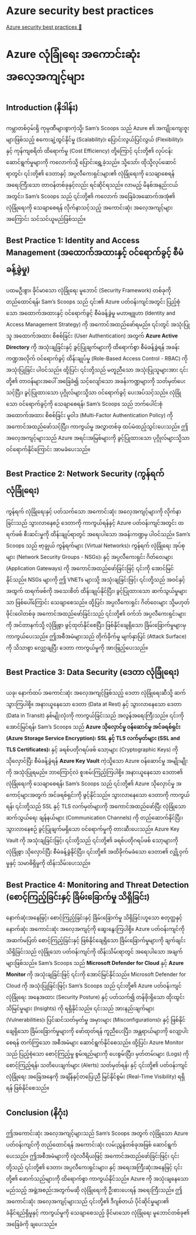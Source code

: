 # Azure security best practices

[Azure security best practices 🔗](https://www.coursera.org/learn/cybersecurity-solutions-and-microsoft-defender/lecture/dbV0U/azure-security-best-practices)

# Azure လုံခြုံရေး အကောင်းဆုံး အလေ့အကျင့်များ

## Introduction (နိဒါန်း)

ကမ္ဘာတစ်ဝှမ်းရှိ ကုမ္ပဏီများစွာကဲ့သို့၊ Sam’s Scoops သည် Azure ၏ အကျိုးကျေးဇူးများဖြစ်သည့် စကေးချဲ့ထွင်နိုင်မှု (Scalability)၊ ပြောင်းလွယ်ပြင်လွယ် (Flexibility)၊ နှင့် ကုန်ကျစရိတ် ထိရောက်မှု (Cost Efficiency) တို့ကြောင့် ၎င်းတို့၏ လုပ်ငန်းဆောင်ရွက်မှုများကို ကလောက်သို့ ပြောင်းရွှေ့ခဲ့သည်။ သို့သော်၊ ထိုသို့လုပ်ဆောင်ရာတွင်၊ ၎င်းတို့၏ ဒေတာနှင့် အပ္ပလီကေးရှင်းများ၏ လုံခြုံရေးကို သေချာစေရန် အရေးကြီးသော တာဝန်တစ်ခုနှင့်လည်း ရင်ဆိုင်ရသည်။ လာမည့် မိနစ်အနည်းငယ်အတွင်း၊ Sam’s Scoops သည် ၎င်းတို့၏ ကလောက် အခြေခံအဆောက်အအုံ၏ လုံခြုံရေးကို သေချာစေရန် လိုက်နာသင့်သည့် အကောင်းဆုံး အလေ့အကျင့်များအကြောင်း သင်သင်ယူမည်ဖြစ်သည်။

## Best Practice 1: Identity and Access Management (အထောက်အထားနှင့် ဝင်ရောက်ခွင့် စီမံခန့်ခွဲမှု)

ပထမဦးစွာ၊ ခိုင်မာသော လုံခြုံရေး မူဘောင် (Security Framework) တစ်ခုကို တည်ထောင်ရန်၊ Sam’s Scoops သည် ၎င်း၏ Azure ပတ်ဝန်းကျင်အတွင်း ပြည့်စုံသော အထောက်အထားနှင့် ဝင်ရောက်ခွင့် စီမံခန့်ခွဲမှု မဟာဗျူဟာ (Identity and Access Management Strategy) ကို အကောင်အထည်ဖော်ရမည်။ ၎င်းတွင် အသုံးပြုသူ အထောက်အထား စိစစ်ခြင်း (User Authentication) အတွက် **Azure Active Directory** ကို အသုံးချခြင်းနှင့် ခွင့်ပြုချက်များကို ထိရောက်စွာ စီမံခန့်ခွဲရန် အခန်းကဏ္ဍအလိုက် ဝင်ရောက်ခွင့် ထိန်းချုပ်မှု (Role-Based Access Control - RBAC) ကို အသုံးပြုခြင်း ပါဝင်သည်။ ထို့ပြင်၊ ၎င်းတို့သည် မတူညီသော အသုံးပြုသူများအား ၎င်းတို့၏ တာဝန်များအပေါ် အခြေခံ၍ သင့်လျော်သော အခန်းကဏ္ဍများကို သတ်မှတ်ပေးသင့်ပြီး၊ ခွင့်ပြုထားသော ပုဂ္ဂိုလ်များသို့သာ ဝင်ရောက်ခွင့် ပေးအပ်သင့်သည်။ လုံခြုံသော ဝင်ရောက်ခွင့်ကို သေချာစေရန်၊ Sam’s Scoops သည် ဘက်ပေါင်းစုံ အထောက်အထား စိစစ်ခြင်း မူဝါဒ (Multi-Factor Authentication Policy) ကို အကောင်အထည်ဖော်သင့်ပြီး၊ ကာကွယ်မှု အလွှာတစ်ခု ထပ်မံထည့်သွင်းပေးသည်။ ဤအလေ့အကျင့်များသည် Azure အရင်းအမြစ်များကို ခွင့်ပြုထားသော ပုဂ္ဂိုလ်များသို့သာ ဝင်ရောက်နိုင်ကြောင်း အာမခံပေးသည်။

## Best Practice 2: Network Security (ကွန်ရက် လုံခြုံရေး)

ကွန်ရက် လုံခြုံရေးနှင့် ပတ်သက်သော အကောင်းဆုံး အလေ့အကျင့်များကို လိုက်နာခြင်းသည် သွားလာနေစဉ် ဒေတာကို ကာကွယ်ရန်နှင့် Azure ပတ်ဝန်းကျင်အတွင်း ထရက်ဖစ် စီးဆင်းမှုကို ထိန်းချုပ်ရာတွင် အရေးပါသော အခန်းကဏ္ဍမှ ပါဝင်သည်။ Sam’s Scoops သည် ဗာ့ချွယ် ကွန်ရက်များ (Virtual Networks)၊ ကွန်ရက် လုံခြုံရေး အုပ်စုများ (Network Security Groups - NSGs)၊ နှင့် အပ္ပလီကေးရှင်း ဂိတ်ဝေးများ (Application Gateways) ကို အကောင်အထည်ဖော်ခြင်းဖြင့် ၎င်းကို အောင်မြင်နိုင်သည်။ NSGs များကို ဤ VNETs များသို့ အသုံးချခြင်းဖြင့်၊ ၎င်းတို့သည် အဝင်နှင့် အထွက် ထရက်ဖစ်ကို အသေးစိတ် ထိန်းချုပ်နိုင်ပြီး၊ ခွင့်ပြုထားသော ဆက်သွယ်မှုများသာ ဖြစ်ပေါ်ကြောင်း သေချာစေသည်။ ထို့ပြင်၊ အပ္ပလီကေးရှင်း ဂိတ်ဝေးများ သို့မဟုတ် ဖိုင်းဝေါတစ်ခု အကောင်အထည်ဖော်ခြင်းသည် ၎င်းတို့၏ ဝက်ဘ် အပ္ပလီကေးရှင်းများကို အင်တာနက်သို့ လုံခြုံစွာ ဖွင့်ထုတ်နိုင်စေပြီး၊ ဖြစ်နိုင်ချေရှိသော ခြိမ်းခြောက်မှုများမှ ကာကွယ်ပေးသည်။ ဤအစီအမံများသည် တိုက်ခိုက်မှု မျက်နှာပြင် (Attack Surface) ကို သိသာစွာ လျှော့ချပြီး ဒေတာ ကာကွယ်မှုကို အားဖြည့်ပေးသည်။

## Best Practice 3: Data Security (ဒေတာ လုံခြုံရေး)

ယခု၊ နောက်ထပ် အကောင်းဆုံး အလေ့အကျင့်ဖြစ်သည့် ဒေတာ လုံခြုံရေးဆီသို့ ဆက်သွားကြပါစို့။ အနားယူနေသော ဒေတာ (Data at Rest) နှင့် သွားလာနေသော ဒေတာ (Data in Transit) နှစ်မျိုးလုံးကို ကာကွယ်ခြင်းသည် အလွန်အရေးကြီးသည်။ ၎င်းကို အောင်မြင်ရန်၊ Sam’s Scoops သည် **Azure သိုလှောင်မှု ဝန်ဆောင်မှု အင်ခရစ်ရှင်း (Azure Storage Service Encryption)**၊ **SSL နှင့် TLS လက်မှတ်များ (SSL and TLS Certificates)**၊ နှင့် ခရစ်ပတိုဂရပ်ဖစ် သော့များ (Cryptographic Keys) ကို သိုလှောင်ပြီး စီမံခန့်ခွဲရန် **Azure Key Vault** ကဲ့သို့သော Azure ဝန်ဆောင်မှု အမျိုးမျိုးကို အသုံးပြုရမည်။ ဘာကြောင့်လဲ စူးစမ်းကြည့်ကြပါစို့။ အနားယူနေသော ဒေတာ၏ လုံခြုံရေးကို သေချာစေရန်၊ Sam’s Scoops သည် ၎င်းတို့၏ Azure သိုလှောင်မှု အကောင့်များအတွက် အင်ခရစ်ရှင်းကို ဖွင့်နိုင်သည်။ သွားလာနေသော ဒေတာကို ကာကွယ်ရန်၊ ၎င်းတို့သည် SSL နှင့် TLS လက်မှတ်များကို အကောင်အထည်ဖော်ပြီး လုံခြုံသော ဆက်သွယ်ရေး ချန်နယ်များ (Communication Channels) ကို တည်ဆောက်နိုင်ပြီး၊ သွားလာနေစဉ် ခွင့်ပြုချက်မရှိသော ဝင်ရောက်မှုကို တားဆီးပေးသည်။ Azure Key Vault ကို အသုံးချခြင်းဖြင့်၊ ၎င်းတို့သည် ၎င်းတို့၏ ခရစ်ပတိုဂရပ်ဖစ် သော့များကို လုံခြုံစွာ သိုလှောင်ပြီး စီမံခန့်ခွဲနိုင်ပြီး၊ ၎င်းတို့၏ အထိခိုက်မခံသော ဒေတာ၏ လျှို့ဝှက်မှုနှင့် သမာဓိရှိမှုကို ထိန်းသိမ်းပေးသည်။

## Best Practice 4: Monitoring and Threat Detection (စောင့်ကြည့်ခြင်းနှင့် ခြိမ်းခြောက်မှု သိရှိခြင်း)

နောက်ဆုံးအနေဖြင့်၊ စောင့်ကြည့်ခြင်းနှင့် ခြိမ်းခြောက်မှု သိရှိခြင်းဟူသော စတုတ္ထနှင့် နောက်ဆုံး အကောင်းဆုံး အလေ့အကျင့်ကို ဆွေးနွေးကြပါစို့။ Azure ပတ်ဝန်းကျင်ကို အဆက်မပြတ် စောင့်ကြည့်ခြင်းနှင့် ဖြစ်နိုင်ချေရှိသော ခြိမ်းခြောက်မှုများကို ချက်ချင်း သိရှိခြင်းသည် လုံခြုံသော ပတ်ဝန်းကျင်ကို ထိန်းသိမ်းရာတွင် အရေးပါသော အချက်များဖြစ်သည်။ Sam’s Scoops သည် **Microsoft Defender for Cloud** နှင့် **Azure Monitor** ကို အသုံးချခြင်းဖြင့် ၎င်းကို အောင်မြင်နိုင်သည်။ Microsoft Defender for Cloud ကို အသုံးပြုခြင်းဖြင့်၊ Sam’s Scoops သည် ၎င်းတို့၏ Azure ပတ်ဝန်းကျင် လုံခြုံရေး အနေအထား (Security Posture) နှင့် ပတ်သက်၍ တန်ဖိုးရှိသော ထိုးထွင်းသိမြင်မှုများ (Insights) ကို ရရှိနိုင်သည်။ ၎င်းသည် အားနည်းချက်များ (Vulnerabilities)၊ ပြင်ဆင်သတ်မှတ်မှု အမှားများ (Misconfigurations)၊ နှင့် ဖြစ်နိုင်ချေရှိသော ခြိမ်းခြောက်မှုများကို ဖော်ထုတ်ရန် ကူညီပေးပြီး၊ အန္တရာယ်များကို လျော့ပါးစေရန် တက်ကြွသော အစီအမံများ ဆောင်ရွက်နိုင်စေသည်။ ထို့ပြင်၊ Azure Monitor သည် ပြည့်စုံသော စောင့်ကြည့်မှု စွမ်းရည်များကို ပေးစွမ်းပြီး၊ မှတ်တမ်းများ (Logs) ကို စောင့်ကြည့်ရန်၊ သတိပေးချက်များ (Alerts) သတ်မှတ်ရန်၊ နှင့် ၎င်းတို့၏ ပတ်ဝန်းကျင် လုံခြုံရေး အခြေအနေကို အချိန်နှင့်တပြေးညီ မြင်နိုင်စွမ်း (Real-Time Visibility) ရရှိရန် ဖြစ်နိုင်စေသည်။

## Conclusion (နိဂုံး)

ဤအကောင်းဆုံး အလေ့အကျင့်များသည် Sam’s Scoops အတွက် လုံခြုံသော Azure ပတ်ဝန်းကျင်ကို တည်ထောင်ရန် အကောင်းဆုံး လမ်းညွှန်တစ်ခုအဖြစ် ဆောင်ရွက်ပေးသည်။ ဤအစီအမံများကို လုံ့လဝီရိယဖြင့် အကောင်အထည်ဖော်ခြင်းဖြင့်၊ ၎င်းတို့သည် ၎င်းတို့၏ ဒေတာ၊ အပ္ပလီကေးရှင်းများ၊ နှင့် အရေးအကြီးဆုံးအနေဖြင့် ၎င်းတို့၏ ဖောက်သည်များကို ထိရောက်စွာ ကာကွယ်နိုင်သည်။ Azure ကို အသုံးချနေသော မည်သည့် အဖွဲ့အစည်းအတွက်မဆို လုံခြုံရေးကို ဦးစားပေးရန် အရေးကြီးသည်။ ဤအကောင်းဆုံး အလေ့အကျင့်များသည် ၎င်းတို့၏ ဒီဂျစ်တယ် ပိုင်ဆိုင်မှုများ၏ ခံနိုင်ရည်ရှိမှုနှင့် ကာကွယ်မှုကို သေချာစေသည့် ခိုင်မာသော လုံခြုံရေး မူဘောင်တစ်ခု၏ အခြေခံကို ချပေးသည်။
